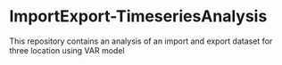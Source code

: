 # ImportExport-TimeseriesAnalysis
This repository contains an analysis of an import and export dataset for three location using VAR model
